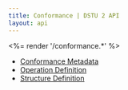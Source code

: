 ```yaml
---
title: Conformance | DSTU 2 API
layout: api
---
```


<%= render '/conformance.*' %>
* [Conformance Metadata](../conformance/conformance)
* [Operation Definition](../conformance/operation-definition)
* [Structure Definition](../conformance/structure-definition)

